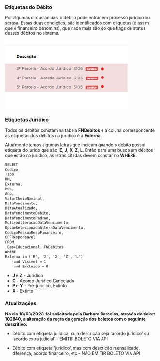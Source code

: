 ### Etiquetas do Débito

Por algumas circustâncias, o débito pode entrar em processo jurídico ou serasa. Essas duas condições, são identificados com etiquetas (é assim que o financeiro denomina), que nada mais são do que flags de status desses débitos no sistema. 

![image-6.png](./image-6.png)

### Etiquetas Jurídico

Todos os débitos constam na tabela **FNDebitos** e a coluna correspondente as etiquetas dos débitos no jurídico é a **Externa**. 

Atualmente temos algumas letras que indicam quando o débito possui etiqueta do jurído que são: **E**, **J**, **X**, **Z**, **L**. Então para uma busca em débitos que estão no jurídico, as letras citadas devem constar no **WHERE**.

```
SELECT
Codigo, 
Tipo,
RM,
Externa,
Mes, 
Ano,
ValorCheioNominal,
DataVencimento,
DataAtualizado,
DataVencimentoDebito,
DataVencimentoPadrao,
MotivoAlteracaoDataVencimento,
OpcaoSelecionadaAlteraDataVencimento,
CodigoPessoaRespFinanceiro,
CPFResponsavel
FROM
 BaseEducacional..FNDebitos 
WHERE 
Externa in ('E', 'J', 'X', 'Z', 'L') 
	and Visivel = 1
	and Excluido = 0

``` 
- **J** e **Z** - Jurídico
- **C** -  Acordo Jurídico Cancelado
- **P** e **Y** - Pré-jurídico, Extinto
- **X** - Extinto

### Atualizações 

**No dia 18/08/2023, foi solicitado pela Barbara Barcelos, através do ticket 102840, a alteração da regra da geração dos boletos com o seguinte descritivo:** 

- Débito com etiqueta jurídica, cuja descrição seja 'acordo jurídico' ou 'acordo extra judicial' - EMITIR BOLETO VIA API

- Débito com etiqueta 'jurídico', mas com descrição mensalidade, diferença, acordo financeiro, etc - NÃO EMITIR BOLETO VIA API

